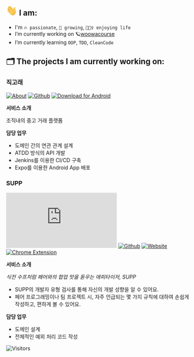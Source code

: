 ## <img src = "images/hello.gif" width = "30px"> I am:
- I'm `🔥 passionate`, `🌱 growing`, `🤹🏻‍♀️ enjoying life`
- I’m currently working on 🪐[woowacourse](https://woowacourse.github.io/)
- I’m currently learning `OOP`, `TDD`, `CleanCode`

## 🗂 The projects I am currently working on:
### 직고래
[![About](http://img.shields.io/badge/-_💡_About-blue?style=flat&link=https://sites.google.com/woowahan.com/wooteco-demo/%EC%A7%81%EA%B3%A0%EB%9E%98)](https://sites.google.com/woowahan.com/wooteco-demo/%EC%A7%81%EA%B3%A0%EB%9E%98) [![Github](http://img.shields.io/badge/-Github-black?style=flat&logo=Github&link=https://github.com/woowacourse-teams/2020-seller-lee-company)](https://github.com/woowacourse-teams/2020-seller-lee-company) [![Download for Android](http://img.shields.io/badge/-_📲_Download_for_Android-white?style=flat&link=https://play.google.com/store/apps/details?id=com.sellerleecompany.jikgorae&hl=en_US)](https://play.google.com/store/apps/details?id=com.sellerleecompany.jikgorae&hl=en_US)

**서비스 소개**

조직내의 중고 거래 플랫폼

**담당 업무**

- 도메인 간의 연관 관계 설계
- ATDD 방식의 API 개발
- Jenkins를 이용한 CI/CD 구축
- Expo를 이용한 Android App 배포 

### SUPP
[![About](http://img.shields.io/badge/-_💡_About-blue?style=flat&link=https://github.com/woowa-supp/supp/blob/master/README.md)](https://github.com/woowa-supp/supp/blob/master/README.md) [![Github](http://img.shields.io/badge/-Github-black?style=flat&logo=Github&link=https://github.com/woowa-supp)](https://github.com/woowa-supp) [![Website](http://img.shields.io/badge/-_🌎_Website-white?style=flat&link=https://d10qlfpm4ciz64.cloudfront.net/)](https://d10qlfpm4ciz64.cloudfront.net/)
[![Chrome Extension](http://img.shields.io/badge/-_🎁_Chrome_Extension-white?style=flat&link=https://chrome.google.com/webstore/detail/supp-chrome-extension/ohpbfpoinegeoajhhpolgghcfmcbflnc?hl=ko&authuser=1)](https://chrome.google.com/webstore/detail/supp-chrome-extension/ohpbfpoinegeoajhhpolgghcfmcbflnc?hl=ko&authuser=1)

**서비스 소개**

_식전 수프처럼 페어와의 협업 맛을 돋우는 애피타이저, SUPP_
- SUPP의 개발자 유형 검사를 통해 자신의 개발 성향을 알 수 있어요.
- 페어 프로그래밍이나 팀 프로젝트 시, 자주 언급되는 몇 가지 규칙에 대하여 손쉽게 작성하고, 편하게 볼 수 있어요.

**담당 업무**

- 도메인 설계
- 전체적인 예외 처리 코드 작성

![Visitors](https://komarev.com/ghpvc/?username=jnsorn&label=visitors&color=yellowgreen)
